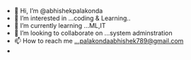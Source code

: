 - 👋 Hi, I’m @abhishekpalakonda
- 👀 I’m interested in ...coding & Learning..
- 🌱 I’m currently learning ...ML,IT 
- 💞️ I’m looking to collaborate on ...system adminstration 
- 📫 How to reach me ...palakondaabhishek789@gmail.com
- 

<!---
abhishekpalakonda/abhishekpalakonda is a ✨ special ✨ repository because its `README.md` (this file) appears on your GitHub profile.
You can click the Preview link to take a look at your changes.
--->
